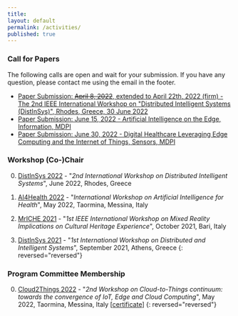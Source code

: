 ```yaml
---
title:
layout: default
permalink: /activities/
published: true
---
```


### Call for Papers
The following calls are open and wait for your submission. If you have any question, please contact me using the email in the footer.

- [Paper Submission: <strike>April 8, 2022</strike>, extended to April 22th, 2022 (firm) - The 2nd IEEE International Workshop on "Distributed Intelligent Systems (DistInSys)", Rhodes, Greece, 30 June 2022](https://fcrlab.unime.it/calls/distinsys2022)
- [Paper Submission: June 15, 2022 - Artificial Intelligence on the Edge, Information, MDPI](https://www.mdpi.com/journal/information/special_issues/AI_on_the_edge)
- [Paper Submission: June 30, 2022 - Digital Healthcare Leveraging Edge Computing and the Internet of Things, Sensors, MDPI](https://www.mdpi.com/journal/sensors/special_issues/digihealth_IoT)

### Workshop (Co-)Chair
0. [DistInSys 2022](https://fcrlab.unime.it/calls/distinsys2022) - "<i>2nd International Workshop on Distributed Intelligent Systems</i>", June 2022, Rhodes, Greece

0. [AI4Health 2022](https://www.ai4health.icar.cnr.it) - "<i>International Workshop on Artificial Intelligence for Health</i>", May 2022, Taormina, Messina, Italy

0. [MrICHE 2021](https://fcrlab.unime.it/calls/mriche2021) - "<i>1st IEEE International Workshop on Mixed Reality Implications on Cultural Heritage Experience</i>", October 2021, Bari, Italy

0. [DistInSys 2021](https://fcrlab.unime.it/calls/distinsys2021) - "<i>1st International Workshop on Distributed and Intelligent Systems</i>", September 2021, Athens, Greece
{: reversed="reversed"}

### Program Committee Membership
0. [Cloud2Things 2022](https://cloud2things2022.netsons.org/) - "<i>2nd Workshop on Cloud-to-Things continuum: towards the convergence of IoT, Edge and Cloud Computing</i>", May 2022, Taormina, Messina, Italy [[certificate](https://drive.google.com/file/d/1tR7AiEKAzVlR0Z5y8EHwjZcD36Pztheb/view?usp=sharing)]
{: reversed="reversed"}